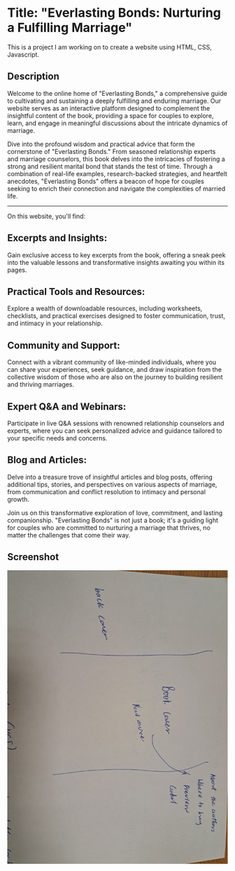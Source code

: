 # Title: "Everlasting Bonds: Nurturing a Fulfilling Marriage"
This is a project I am working on to create a website using HTML, CSS, Javascript.

## Description

Welcome to the online home of "Everlasting Bonds," a comprehensive guide to cultivating and sustaining a deeply fulfilling and enduring marriage. Our website serves as an interactive platform designed to complement the insightful content of the book, providing a space for couples to explore, learn, and engage in meaningful discussions about the intricate dynamics of marriage.

Dive into the profound wisdom and practical advice that form the cornerstone of "Everlasting Bonds." From seasoned relationship experts and marriage counselors, this book delves into the intricacies of fostering a strong and resilient marital bond that stands the test of time. Through a combination of real-life examples, research-backed strategies, and heartfelt anecdotes, "Everlasting Bonds" offers a beacon of hope for couples seeking to enrich their connection and navigate the complexities of married life.

***

On this website, you'll find:

## Excerpts and Insights: 
Gain exclusive access to key excerpts from the book, offering a sneak peek into the valuable lessons and transformative insights awaiting you within its pages.

## Practical Tools and Resources:
Explore a wealth of downloadable resources, including worksheets, checklists, and practical exercises designed to foster communication, trust, and intimacy in your relationship.

## Community and Support: 
Connect with a vibrant community of like-minded individuals, where you can share your experiences, seek guidance, and draw inspiration from the collective wisdom of those who are also on the journey to building resilient and thriving marriages.

## Expert Q&A and Webinars:
Participate in live Q&A sessions with renowned relationship counselors and experts, where you can seek personalized advice and guidance tailored to your specific needs and concerns.

## Blog and Articles: 
Delve into a treasure trove of insightful articles and blog posts, offering additional tips, stories, and perspectives on various aspects of marriage, from communication and conflict resolution to intimacy and personal growth.

Join us on this transformative exploration of love, commitment, and lasting companionship. "Everlasting Bonds" is not just a book; it's a guiding light for couples who are committed to nurturing a marriage that thrives, no matter the challenges that come their way.

## Screenshot
![screenshotimg](/20231014_132701.jpg)




